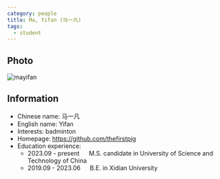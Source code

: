 ```yaml
---
category: people
title: Ma, Yifan (马一凡)
tags:
  - student
---
```


## Photo

![mayifan](https://github.com/ustc-ivclab/ustc-ivclab.github.io/assets/116997215/c8839a9d-1b13-493d-b53b-82c7d823d366)

## Information

- Chinese name: 马一凡
- English name: Yifan
- Interests: badminton
- Homepage:  https://github.com/thefirstpig
- Education experience:
  - 2023.09 - present   M.S. candidate in University of Science and Technology of China
  - 2019.09 - 2023.06   B.E. in Xidian University
